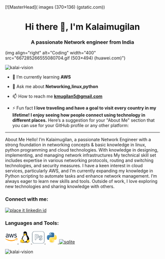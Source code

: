 [![MasterHead]( images (370×136) (gstatic.com))
<h1 align="center">Hi there 👋, I'm Kalaimugilan</h1>
<h3 align="center">A passionate Network engineer from India</h3>
(img align="right" alt="Coding" width="400" src="667285266555080704.gif (503×494) (huawei.com)")

<p align="left"> <img src="https://komarev.com/ghpvc/?username=kalai-vision&label=Profile%20views&color=0e75b6&style=flat" alt="kalai-vision" /> </p>

- 🌱 I’m currently learning **AWS**

- 💬 Ask me about **Networking,linux,python**

- 📫 How to reach me **kmugilan5@gmail.com**

- ⚡ Fun fact **I love traveling and have a goal to visit every country in my lifetime! I enjoy seeing how people connect using technology in different places.**
Here’s a suggestion for your "About Me" section that you can use for your GitHub profile or any other platform:
________________________________________
About Me
Hello! I’m Kalaimugilan, a passionate Network Engineer with a strong foundation in networking concepts & basic knowledge in linux, python programming and cloud technologies. With knowledge in designing, implementing, and managing network infrastructures
My technical skill set includes expertise in various networking protocols, routing and switching technologies, and security measures. I have a keen interest in cloud services, particularly AWS, and I’m currently expanding my knowledge in Python scripting to automate tasks and enhance network management.
I’m always eager to learn new skills and tools. Outside of work, I love exploring new technologies and sharing knowledge with others.


<h3 align="left">Connect with me:</h3>
<p align="left">
<a href="https://linkedin.com/in/place it linkedin id" target="blank"><img align="center" src="https://raw.githubusercontent.com/rahuldkjain/github-profile-readme-generator/master/src/images/icons/Social/linked-in-alt.svg" alt="place it linkedin id" height="30" width="40" /></a>
</p>

<h3 align="left">Languages and Tools:</h3>
<p align="left"> <a href="https://aws.amazon.com" target="_blank" rel="noreferrer"> <img src="https://raw.githubusercontent.com/devicons/devicon/master/icons/amazonwebservices/amazonwebservices-original-wordmark.svg" alt="aws" width="40" height="40"/> </a> <a href="https://www.linux.org/" target="_blank" rel="noreferrer"> <img src="https://raw.githubusercontent.com/devicons/devicon/master/icons/linux/linux-original.svg" alt="linux" width="40" height="40"/> </a> <a href="https://www.photoshop.com/en" target="_blank" rel="noreferrer"> <img src="https://raw.githubusercontent.com/devicons/devicon/master/icons/photoshop/photoshop-line.svg" alt="photoshop" width="40" height="40"/> </a> <a href="https://www.python.org" target="_blank" rel="noreferrer"> <img src="https://raw.githubusercontent.com/devicons/devicon/master/icons/python/python-original.svg" alt="python" width="40" height="40"/> </a> <a href="https://www.sqlite.org/" target="_blank" rel="noreferrer"> <img src="https://www.vectorlogo.zone/logos/sqlite/sqlite-icon.svg" alt="sqlite" width="40" height="40"/> </a> </p>

<p><img align="center" src="https://github-readme-stats.vercel.app/api/top-langs?username=kalai-vision&show_icons=true&locale=en&layout=compact" alt="kalai-vision" /></p>
